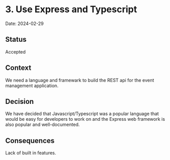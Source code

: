 # 3. Use Express and Typescript

Date: 2024-02-29

## Status

Accepted

## Context

We need a language and framewark to build the REST api for the event management application.

## Decision

We have decided that Javascript/Typescript was a popular language that would be easy for developers to work on and the Express web framework is also popular and well-documented.


## Consequences

Lack of built in features.